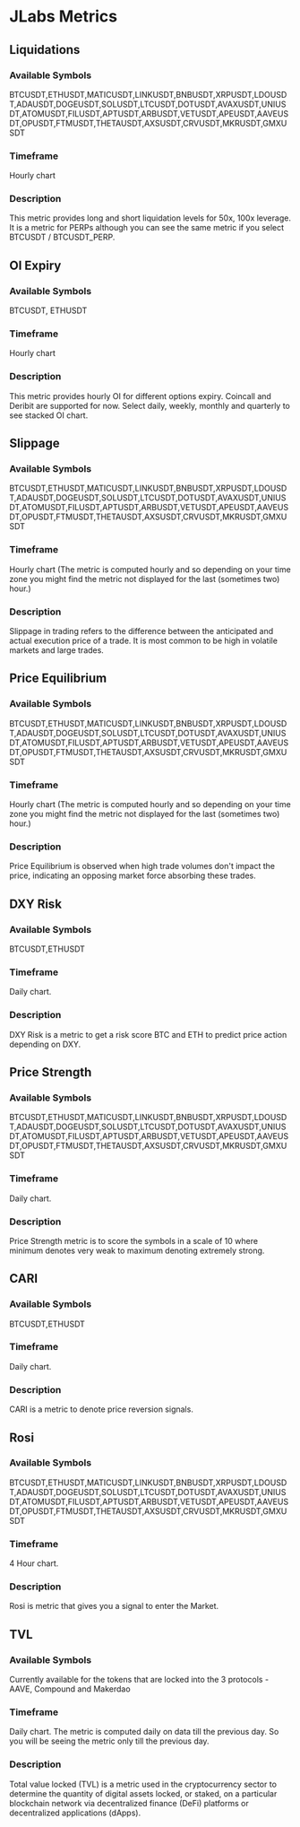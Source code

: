 # JLabs Metrics

## Liquidations

### Available Symbols

BTCUSDT,ETHUSDT,MATICUSDT,LINKUSDT,BNBUSDT,XRPUSDT,LDOUSDT,ADAUSDT,DOGEUSDT,SOLUSDT,LTCUSDT,DOTUSDT,AVAXUSDT,UNIUSDT,ATOMUSDT,FILUSDT,APTUSDT,ARBUSDT,VETUSDT,APEUSDT,AAVEUSDT,OPUSDT,FTMUSDT,THETAUSDT,AXSUSDT,CRVUSDT,MKRUSDT,GMXUSDT

### Timeframe

Hourly chart

### Description

This metric provides long and short liquidation levels for 50x, 100x leverage. It is a metric for PERPs although you can see the same metric if you select BTCUSDT / BTCUSDT_PERP.

## OI Expiry

### Available Symbols

BTCUSDT, ETHUSDT

### Timeframe

Hourly chart

### Description

This metric provides hourly OI for different options expiry. Coincall and Deribit are supported for now. Select daily, weekly, monthly and quarterly to see stacked OI chart. 

## Slippage

### Available Symbols

BTCUSDT,ETHUSDT,MATICUSDT,LINKUSDT,BNBUSDT,XRPUSDT,LDOUSDT,ADAUSDT,DOGEUSDT,SOLUSDT,LTCUSDT,DOTUSDT,AVAXUSDT,UNIUSDT,ATOMUSDT,FILUSDT,APTUSDT,ARBUSDT,VETUSDT,APEUSDT,AAVEUSDT,OPUSDT,FTMUSDT,THETAUSDT,AXSUSDT,CRVUSDT,MKRUSDT,GMXUSDT

### Timeframe

Hourly chart (The metric is computed hourly and so depending on your time zone you might find the metric not displayed for the last (sometimes two) hour.)

### Description

Slippage in trading refers to the difference between the anticipated and actual execution price of a trade. It is most common to be high in volatile markets and large trades. 

## Price Equilibrium

### Available Symbols

BTCUSDT,ETHUSDT,MATICUSDT,LINKUSDT,BNBUSDT,XRPUSDT,LDOUSDT,ADAUSDT,DOGEUSDT,SOLUSDT,LTCUSDT,DOTUSDT,AVAXUSDT,UNIUSDT,ATOMUSDT,FILUSDT,APTUSDT,ARBUSDT,VETUSDT,APEUSDT,AAVEUSDT,OPUSDT,FTMUSDT,THETAUSDT,AXSUSDT,CRVUSDT,MKRUSDT,GMXUSDT

### Timeframe

Hourly chart (The metric is computed hourly and so depending on your time zone you might find the metric not displayed for the last (sometimes two) hour.)

### Description

Price Equilibrium is observed when high trade volumes don't impact the price, indicating an opposing market force absorbing these trades. 

## DXY Risk

### Available Symbols

BTCUSDT,ETHUSDT

### Timeframe

Daily chart.

### Description

DXY Risk is a metric to get a risk score BTC and ETH to predict price action depending on DXY.

## Price Strength

### Available Symbols

BTCUSDT,ETHUSDT,MATICUSDT,LINKUSDT,BNBUSDT,XRPUSDT,LDOUSDT,ADAUSDT,DOGEUSDT,SOLUSDT,LTCUSDT,DOTUSDT,AVAXUSDT,UNIUSDT,ATOMUSDT,FILUSDT,APTUSDT,ARBUSDT,VETUSDT,APEUSDT,AAVEUSDT,OPUSDT,FTMUSDT,THETAUSDT,AXSUSDT,CRVUSDT,MKRUSDT,GMXUSDT

### Timeframe

Daily chart.

### Description

Price Strength metric is to score the symbols in a scale of 10 where minimum denotes very weak to maximum denoting extremely strong.

## CARI

### Available Symbols

BTCUSDT,ETHUSDT

### Timeframe

Daily chart.

### Description

CARI is a metric to denote price reversion signals.

## Rosi

### Available Symbols

BTCUSDT,ETHUSDT,MATICUSDT,LINKUSDT,BNBUSDT,XRPUSDT,LDOUSDT,ADAUSDT,DOGEUSDT,SOLUSDT,LTCUSDT,DOTUSDT,AVAXUSDT,UNIUSDT,ATOMUSDT,FILUSDT,APTUSDT,ARBUSDT,VETUSDT,APEUSDT,AAVEUSDT,OPUSDT,FTMUSDT,THETAUSDT,AXSUSDT,CRVUSDT,MKRUSDT,GMXUSDT

### Timeframe

4 Hour chart.

### Description

Rosi is metric that gives you a signal to enter the Market.

## TVL

### Available Symbols

Currently available for the tokens that are locked into the 3 protocols - AAVE, Compound and Makerdao

### Timeframe

Daily chart. 
The metric is computed daily on data till the previous day. So you will be seeing the metric only till the previous day.

### Description

Total value locked (TVL) is a metric used in the cryptocurrency sector to determine the quantity of digital assets locked, or staked, on a particular blockchain network via decentralized finance (DeFi) platforms or decentralized applications (dApps).
